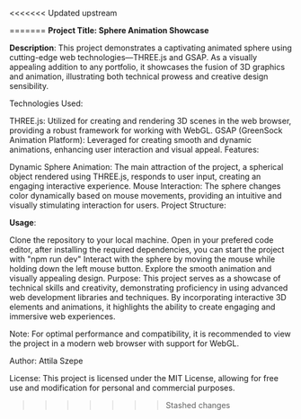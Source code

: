 <<<<<<< Updated upstream

=======
**Project Title: Sphere Animation Showcase**

**Description**:
This project demonstrates a captivating animated sphere using cutting-edge web technologies—THREE.js and GSAP. As a visually appealing addition to any portfolio, it showcases the fusion of 3D graphics and animation, illustrating both technical prowess and creative design sensibility.

Technologies Used:

THREE.js: Utilized for creating and rendering 3D scenes in the web browser, providing a robust framework for working with WebGL.
GSAP (GreenSock Animation Platform): Leveraged for creating smooth and dynamic animations, enhancing user interaction and visual appeal.
Features:

Dynamic Sphere Animation: The main attraction of the project, a spherical object rendered using THREE.js, responds to user input, creating an engaging interactive experience.
Mouse Interaction: The sphere changes color dynamically based on mouse movements, providing an intuitive and visually stimulating interaction for users.
Project Structure:

**Usage**:

Clone the repository to your local machine.
Open in your prefered code editor, after installing the required dependencies, you can start the project with "npm run dev"
Interact with the sphere by moving the mouse while holding down the left mouse button.
Explore the smooth animation and visually appealing design.
Purpose:
This project serves as a showcase of technical skills and creativity, demonstrating proficiency in using advanced web development libraries and techniques. By incorporating interactive 3D elements and animations, it highlights the ability to create engaging and immersive web experiences.

Note:
For optimal performance and compatibility, it is recommended to view the project in a modern web browser with support for WebGL.

Author:
Attila Szepe

License:
This project is licensed under the MIT License, allowing for free use and modification for personal and commercial purposes.
>>>>>>> Stashed changes
